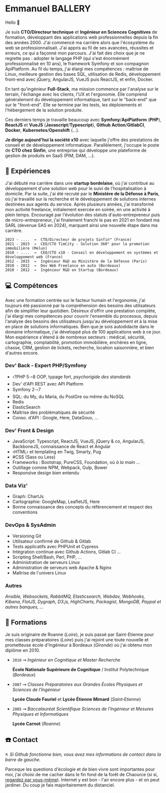 # Emmanuel BALLERY

Hello 👋

Je suis **CTO/Directeur technique** et **Ingénieur en Sciences Cognitives** de formation, développant des applications web professionnelles depuis la fin des années 2000.
J'ai commencé ma carrière alors que l'écosystème du web se professionnalisait.
J'ai appris au fil de ses avancées, réussites et erreurs, ce qui a façonné mon parcours.
J'ai fait des choix que je ne regrette pas : adopter le langage PHP (qui s'est énormément professionnalisé en 10 ans), le framework Symfony et son compagnon ApiPlatform.
Au fil du temps, j'ai élargi mes compétences : maîtrise de Linux, meilleure gestion des bases SQL, utilisation de Redis, développement front-end avec jQuery, AngularJS, VueJS puis ReactJS, et enfin, Docker.

En tant qu'ingénieur **Full-Stack**, ma mission commence par l'analyse sur le terrain, l'échange avec les clients, l'UX et l'ergonomie.
Elle comprend généralement du développement informatique, tant sur le "back-end" que sur le "front-end".
Elle se termine par les tests, les déploiements et l'hébergement de la solution produite.

Ces derniers temps je travaille beaucoup avec **Symfony**/**ApiPlatform** (**PHP**), **ReactJS** et **VueJS** (**Javascript**/**Typescript**), **Github Action**/**GitlabCI**, **Docker**, **Kubernetes**/**Openshift** (…).

**Je dirige aujourd'hui la société x10** avec laquelle j'offre des prestations de conseil et de développement informatique. Parallèlement, j'occupe le poste de **CTO chez Sinfin**, une entreprise qui développe une plateforme de gestion de produits en SaaS (PIM, DAM, …).

## :rocket: Expériences

J'ai débuté ma carrière dans une **startup bordelaise**, où j'ai contribué au développement d'une solution web pour le suivi de l'hospitalisation à domicile.
Par la suite, j'ai été recruté par le **Ministère de la Défense à Paris**, où j'ai travaillé sur la recherche et le développement de solutions internes destinées aux agents du service.
Après plusieurs années, j'ai transformé mon activité freelance, initialement exercée en soirée, en une activité à plein temps.
Encouragé par l'évolution des statuts d'auto-entrepreneur puis de micro-entrepreneur, j'ai finalement franchi le pas en 2021 en fondant ma SARL (devenue SAS en 2024), marquant ainsi une nouvelle étape dans ma carrière.

```text
2023 - ....  ⇝  CTO/Directeur de projets Sinfin™ (France)
2021 - 2023  ⇝  CEO/CTO TimCity - Solution 360° pour la promotion immobilière (Melun)
2010 - ....  ⇝  CEO/CTO x10 - Conseil en développement en systèmes et développement web (France)
2012 - 2015  ⇝  Ingénieur R&D au Ministère de la Défense (Paris)
2010 - 2012  ⇝  Dev Web Freelance en auto (Bordeaux)
2010 - 2012  ⇝  Ingénieur R&D en Startup (Bordeaux)
```

## :computer: Compétences

Avec une formation centrée sur le facteur humain et l'ergonomie, j'ai toujours été passionné par la compréhension des besoins des utilisateurs afin de simplifier leur quotidien.
Désireux d'offrir une prestation complète, j'ai élargi mes compétences pour couvrir l'ensemble du processus, depuis l'analyse des besoins des utilisateurs jusqu'au développement et à la mise en place de solutions informatiques.
Bien que je sois autodidacte dans le domaine informatique, j'ai développé plus de 100 applications web à ce jour.
Mon expérience s'étend à de nombreux secteurs : médical, sécurité, cartographie, comptabilité, promotion immobilière, enchères en ligne, chasse, CRM, gestion de tickets, recherche, location saisonnière, et bien d'autres encore.

### Dev' Back - Expert PHP/Symfony

- ‹?PHP 5🠒8 OOP, typage fort, *psychorigide des standards*
- Dev' d'API REST avec API Platform
- Symfony 2🠒7
- SQL: du My, du Maria, du PostGre ou même du NoSQL
- Redis
- ElasticSearch
- Maîtrise des problématiques de sécurité
- Conso. d'API : Google, Here, DataGouv, …

### Dev' Front & Design

- JavaScript: Typescript, ReactJS, VueJS, jQuery & co, AngularJS, BackboneJS, connaissance de React et Angular
- ‹HTML› et templating en Twig, Smarty, Pug
- #CSS (Sass ou Less)
- Frameworks : Bootstrap, PureCSS, Foundation, où *à la main* …
- Outillage comme NPM, Webpack, Gulp, Bower
- Responsive design bien entendu

### Data Viz'

- Graph: ChartJs
- Cartographie: GoogleMap, LeafletJS, Here
- Bonne connaissance des concepts du référencement et respect des conventions

### DevOps & SysAdmin

- Versioning Git
- Utilisateur confirmé de Github & Gitlab
- Tests applicatifs avec PHPUnit et Cypress
- Intégration continue avec Github Actions, Gitlab CI …
- Scripting Shell/Bash, Perl, PHP, …
- Administration de serveurs Linux
- Administration de serveurs web Apache & Nginx
- Maîtrise de l'univers Linux

### Autres

*Ansible, Websockets, RabbitMQ, Elasticsearch, Webdav, Webhooks, Kibana, FlotJS, Dygraph, D3.js, HighCharts, Packagist, MongoDB, Paypal et autres banques, ...*

## :school: Formations

Je suis originaire de Roanne (*Loire*), je suis passé par Saint-Etienne pour mes classes préparatoires (*Loire*) puis j'ai rejoint une toute nouvelle et prometteuse école d'Ingénieur à Bordeaux (*Gironde*) où j'ai obtenu mon diplôme en 2010.

- `2010`  ⇝  *Ingénieur en Cognitique et Master Recherche*

    **École Nationale Supérieure de Cognitique** / Institut Polytechnique (*Bordeaux*)

- `2007`  ⇝  *Classes Préparatoires aux Grandes Écoles Physiques et Sciences de l'Ingénieur*

    **Lycée Claude Fauriel** et **Lycée Étienne Mimard** (*Saint‐Etienne*)

- `2005`  ⇝  *Baccalauréat Scientifique Sciences de l'Ingénieur et Mesures Physiques et Informatiques*

    **Lycée Carnot** (*Roanne*)

## :phone: Contact

↖️ *Si Github fonctionne bien, vous avez mes informations de contact dans la barre de gauche.*

Parceque les questions d'écologie et de bien vivre sont importantes pour moi, j'ai choisi de me cacher dans le fin fond de la forêt de Chaource (si si, [regardez par vous-même](https://www.google.com/maps/place/X10/@48.0968764,4.207553,1716m/data=!3m1!1e3!4m6!3m5!1s0xa34b1eadba5bdb69:0x40d0c4cdfc10addb!8m2!3d46.2192649!4d2.0517!16s%2Fg%2F11qgkxzq5l?entry=ttu)). Internet y est bon - l'air encore plus - et on peut jardiner. Du coup je fais majoritairement du distanciel.
